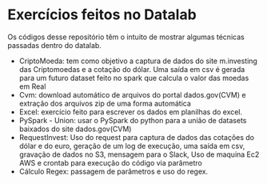# Exercícios feitos no Datalab

Os códigos desse repositório têm o intuito de mostrar algumas técnicas passadas dentro do datalab.
 
 -  CriptoMoeda: tem como objetivo a captura de dados do site m.investing das Criptomoedas e a cotação do dólar. Uma saída em csv é gerada para um futuro dataset feito no spark que calcula o valor das moedas em Real 
  - Cvm: download automático de arquivos do portal dados.gov(CVM) e extração dos arquivos zip de uma forma automática 
  - Excel: exercício feito para escrever os dados em planilhas do excel.
  - PySpark - Union: usar o PySpark do python para a união de datasets baixados do site dados.gov(CVM)
  - RequestInvest: Uso do request para captura de dados das cotações do dólar e do euro, geração de um log de execução, uma saída em csv, gravação de dados no S3, mensagem para o Slack, Uso de maquina Ec2 AWS e crontab para execução do código via parâmetro   
  - Cálculo Regex: passagem de parâmetros e uso do regex.
